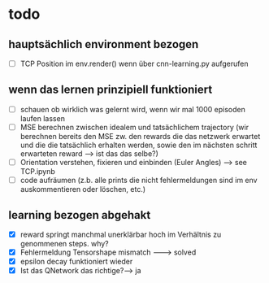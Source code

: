 # todo

## hauptsächlich environment bezogen

- [ ] TCP Position im env.render() wenn über cnn-learning.py aufgerufen

## wenn das lernen prinzipiell funktioniert

- [ ] schauen ob wirklich was gelernt wird, wenn wir mal 1000 episoden laufen lassen
- [ ] MSE berechnen zwischen idealem und tatsächlichem trajectory
(wir berechnen bereits den MSE zw. den rewards die das netzwerk erwartet und die die tatsächlich erhalten werden, sowie den im nächsten schritt erwarteten reward --> ist das das selbe?)
- [ ] Orientation verstehen, fixieren und einbinden (Euler Angles) --> see TCP.ipynb  
- [ ] code aufräumen (z.b. alle prints die nicht fehlermeldungen sind im env auskommentieren oder löschen, etc.)

## learning bezogen abgehakt

- [x] reward springt manchmal unerklärbar hoch im Verhältnis zu genommenen steps. why?
- [x] Fehlermeldung Tensorshape mismatch ---> solved
- [x] epsilon decay funktioniert wieder
- [x] Ist das QNetwork das richtige?--> ja
